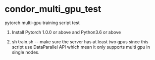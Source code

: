 # condor_multi_gpu_test
pytorch multi-gpu training script test

1. Install Pytorch 1.0.0 or above and Python3.6 or above

2. sh train.sh -- make sure the server has at least two gpus since this script use DataParallel API which mean it only supports multi gpu in single nodes.


